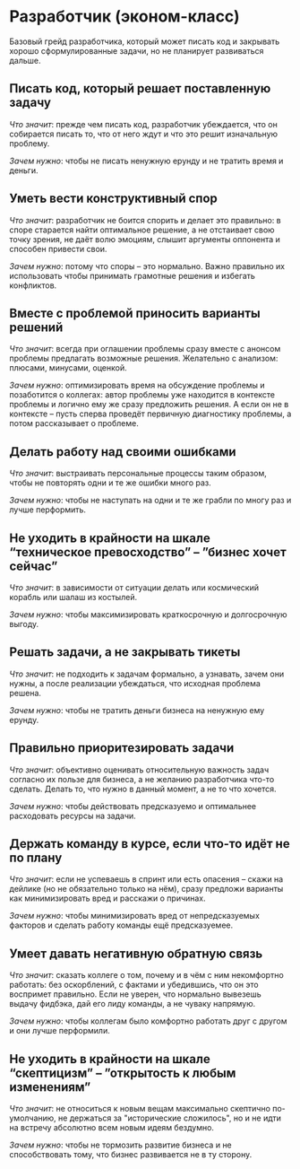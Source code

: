 # Разработчик (эконом-класс)

Базовый грейд разработчика, который может писать код и закрывать
 хорошо сформулированные задачи, но не планирует развиваться дальше.

## Писать код, который решает поставленную задачу

*Что значит*: прежде чем писать код, разработчик убеждается, что он
 собирается писать то, что от него ждут и что это
 решит изначальную проблему.

*Зачем нужно*: чтобы не писать ненужную ерунду и не тратить
 время и деньги.

## Уметь вести конструктивный спор

*Что значит*: разработчик не боится спорить и делает это правильно:
 в споре старается найти оптимальное решение, а не отстаивает свою
 точку зрения, не даёт волю эмоциям, слышит аргументы оппонента
 и способен привести свои.

*Зачем нужно*: потому что споры – это нормально. Важно правильно их
 использовать чтобы принимать грамотные решения и избегать конфликтов.

## Вместе с проблемой приносить варианты решений

*Что значит*: всегда при оглашении проблемы сразу вместе с анонсом
 проблемы предлагать возможные решения. Желательно с анализом:
 плюсами, минусами, оценкой.

*Зачем нужно*: оптимизировать время на обсуждение проблемы и
 позаботится о коллегах: автор проблемы уже находится в контексте
 проблемы и логично ему же сразу предложить решения. А если он
 не в контексте – пусть сперва проведёт первичную диагностику проблемы,
  а потом рассказывает о проблеме.

## Делать работу над своими ошибками

*Что значит*: выстраивать персональные процессы таким образом,
 чтобы не повторять одни и те же ошибки много раз.

*Зачем нужно*: чтобы не наступать на одни и те же грабли
 по многу раз и лучше перформить.

## Не уходить в крайности на шкале “техническое превосходство” – ”бизнес хочет сейчас”

*Что значит*: в зависимости от ситуации делать или космический корабль
 или шалаш из костылей.

*Зачем нужно*: чтобы максимизировать краткосрочную и
 долгосрочную выгоду.

## Решать задачи, а не закрывать тикеты

*Что значит*: не подходить к задачам формально, а узнавать, зачем они
 нужны, а после реализации убеждаться, что исходная проблема решена.

*Зачем нужно*: чтобы не тратить деньги бизнеса на ненужную ему ерунду.

## Правильно приоритезировать задачи

*Что значит*: объективно оценивать относительную важность задач
 согласно их пользе для бизнеса, а не желанию разработчика что-то
 сделать. Делать то, что нужно в данный момент, а не то что хочется.

*Зачем нужно*: чтобы действовать предсказуемо и
 оптимальнее расходовать ресурсы на задачи.

## Держать команду в курсе, если что-то идёт не по плану

*Что значит*: если не успеваешь в спринт или есть опасения – скажи
 на дейлике (но не обязательно только на нём), сразу предложи варианты
 как минимизировать вред и расскажи о причинах.

*Зачем нужно*: чтобы минимизировать вред от непредсказуемых факторов
 и сделать работу команды ещё предсказуемее.

## Умеет давать негативную обратную связь

*Что значит*: сказать коллеге о том, почему и в чём с ним некомфортно
 работать: без оскорблений, с фактами и убедившись, что он это
 воспримет правильно. Если не уверен, что нормально вывезешь выдачу
 фидбэка, дай его лиду команды, а не чуваку напрямую.

*Зачем нужно*: чтобы коллегам было комфортно работать друг с другом
 и они лучше перформили.

## Не уходить в крайности на шкале “скептицизм” – ”открытость к любым изменениям”

*Что значит*: не относиться к новым вещам максимально скептично
 по-умолчанию, не держаться за "исторические сложилось", но и не идти
 на встречу абсолютно всем новым идеям бездумно.

*Зачем нужно*: чтобы не тормозить развитие бизнеса и не
 способствовать тому, что бизнес развивается не в ту сторону.
